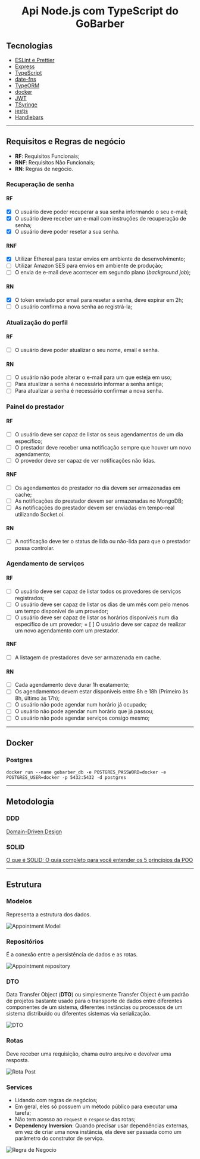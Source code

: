 <h1 align="center">Api Node.js com TypeScript do GoBarber</h1>

## Tecnologias

- [ESLint e Prettier](https://www.notion.so/ESLint-e-Prettier-Trilha-Node-js-d3f3ef576e7f45dfbbde5c25fa662779)
- [Express](https://expressjs.com/)
- [TypeScript](https://www.typescriptlang.org/)
- [date-fns](https://date-fns.org/)
- [TypeORM](https://typeorm.io/)
- [docker](https://www.docker.com/)
- [JWT](https://jwt.io/)
- [TSyringe](https://github.com/microsoft/tsyringe)
- [jestjs](https://jestjs.io/)
- [Handlebars](https://handlebarsjs.com/)

---

## Requisitos e Regras de negócio

- **RF**: Requisitos Funcionais;
- **RNF**: Requisitos Não Funcionais;
- **RN**: Regras de negócio.

### Recuperação de senha

#### RF

- [x] O usuário deve poder recuperar a sua senha informando o seu e-mail;
- [x] O usuário deve receber um e-mail com instruções de recuperação de senha;
- [x] O usuário deve poder resetar a sua senha.

#### RNF

- [x] Utilizar Ethereal para testar envios em ambiente de desenvolvimento;
- [ ] Utilizar Amazon SES para envios em ambiente de produção;
- [ ] O envia de e-mail deve acontecer em segundo plano (_background job_);

#### RN

- [x] O token enviado por email para resetar a senha, deve expirar em 2h;
- [ ] O usuário confirma a nova senha ao registrá-la;

### Atualização do perfil

#### RF

- [ ] O usuário deve poder atualizar o seu nome, email e senha.

#### RN

- [ ] O usuário não pode alterar o e-mail para um que esteja em uso;
- [ ] Para atualizar a senha é necessário informar a senha antiga;
- [ ] Para atualizar a senha é necessário confirmar a nova senha.

### Painel do prestador

#### RF

- [ ] O usuário deve ser capaz de listar os seus agendamentos de um dia específico;
- [ ] O prestador deve receber uma notificação sempre que houver um novo agendamento;
- [ ] O provedor deve ser capaz de ver notificações não lidas.

#### RNF

- [ ] Os agendamentos do prestador no dia devem ser armazenadas em cache;
- [ ] As notificações do prestador devem ser armazenadas no MongoDB;
- [ ] As notificações do prestador devem ser enviadas em tempo-real utilizando Socket.oi.

#### RN

- [ ] A notificação deve ter o status de lida ou não-lida para que o prestador possa controlar.

### Agendamento de serviços

#### RF

- [ ] O usuário deve ser capaz de listar todos os provedores de serviços registrados;
- [ ] O usuário deve ser capaz de listar os dias de um mês com pelo menos um tempo disponível de um provedor;
- [ ] O usuário deve ser capaz de listar os horários disponíveis num dia específico de um provedor;
= [ ] O usuário deve ser capaz de realizar um novo agendamento com um prestador.

#### RNF

- [ ] A listagem de prestadores deve ser armazenada em cache.

#### RN

- [ ] Cada agendamento deve durar 1h exatamente;
- [ ] Os agendamentos devem estar disponíveis entre 8h e 18h (Primeiro às 8h, último às 17h);
- [ ] O usuário não pode agendar num horário já ocupado;
- [ ] O usuário não pode agendar num horário que já passou;
- [ ] O usuário não pode agendar serviços consigo mesmo;

---

## Docker

### Postgres

```
docker run --name gobarber_db -e POSTGRES_PASSWORD=docker -e POSTGRES_USER=docker -p 5432:5432 -d postgres
```

---

## Metodologia

### DDD

[Domain-Driven Design](https://medium.com/spotlight-on-javascript/domain-driven-design-for-javascript-developers-9fc3f681931a)

### SOLID

[O que é SOLID: O guia completo para você entender os 5 princípios da POO](https://medium.com/desenvolvendo-com-paixao/o-que-%C3%A9-solid-o-guia-completo-para-voc%C3%AA-entender-os-5-princ%C3%ADpios-da-poo-2b937b3fc530)

---

## Estrutura

### Modelos

Representa a estrutura dos dados.

![Appointment Model](.github/appointment-model.png)

### Repositórios

É a conexão entre a persistência de dados e as rotas.

![Appointment repository](.github/appointments-repository.png)

### DTO

Data Transfer Object (**DTO**) ou simplesmente Transfer Object é um padrão de projetos bastante usado para o transporte
de dados entre diferentes componentes de um sistema, diferentes instâncias ou processos de um sistema distribuído ou
diferentes sistemas via serialização.

![DTO](.github/dto.png)

### Rotas

Deve receber uma requisição, chama outro arquivo e devolver uma resposta.

![Rota Post](.github/rotas.png)

### Services

- Lidando com regras de negócios;
- Em geral, eles só possuem um método público para executar uma tarefa;
- Não tem acesso ao `request` e `response` das rotas;
- **Dependency Inversion**: Quando precisar usar dependências externas, em vez de criar uma nova instância, ela deve ser
  passada como um parâmetro do construtor de serviço.

![Regra de Negocio](.github/regra-negocio.png)

